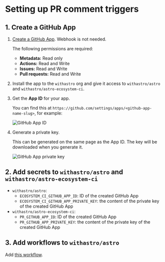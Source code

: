 # Setting up PR comment triggers

## 1. Create a GitHub App

1. [Create a GitHub App](https://docs.github.com/en/apps/creating-github-apps/registering-a-github-app/registering-a-github-app). Webhook is not needed.

   The following permissions are required:

   - **Metadata:** Read only
   - **Actions:** Read and Write
   - **Issues:** Read and Write
   - **Pull requests:** Read and Write

2. Install the app to the `withastro` org and give it access to `withastro/astro` and `withastro/astro-ecosystem-ci`.

3. Get the **App ID** for your app.

   You can find this at `https://github.com/settings/apps/<github-app-name-slug>`, for example:

   ![GitHub App ID](github_app_id.png)

4. Generate a private key.

   This can be generated on the same page as the App ID. The key will be downloaded when you generate it.

   ![GitHub App private key](github_app_private_key.png)

## 2. Add secrets to `withastro/astro` and `withastro/astro-ecosystem-ci`

- `withastro/astro`:
  - `ECOSYSTEM_CI_GITHUB_APP_ID`: ID of the created GitHub App
  - `ECOSYSTEM_CI_GITHUB_APP_PRIVATE_KEY`: the content of the private key of the created GitHub App
- `withastro/astro-ecosystem-ci`:
  - `PR_GITHUB_APP_ID`: ID of the created GitHub App
  - `PR_GITHUB_APP_PRIVATE_KEY`: the content of the private key of the created GitHub App

## 3. Add workflows to `withastro/astro`

Add [this workflow](https://github.com/vitejs/vite/blob/main/.github/workflows/ecosystem-ci-trigger.yml).
